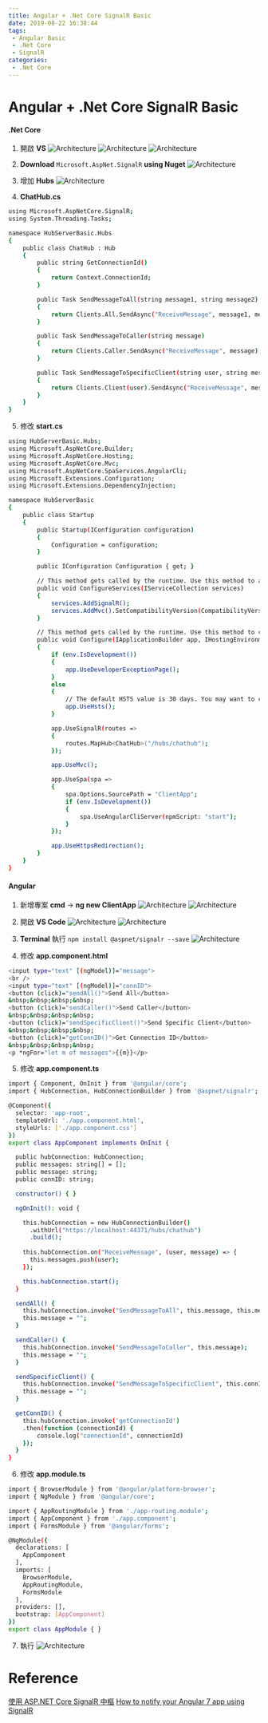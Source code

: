 ```yaml
---
title: Angular + .Net Core SignalR Basic
date: 2019-08-22 16:38:44
tags:
 - Angular Basic
 - .Net Core
 - SignalR
categories: 
 - .Net Core
---
```


# Angular + .Net Core SignalR Basic
#### .Net Core
1. 開啟 **VS**
![Architecture](1.png)
![Architecture](2.png)
![Architecture](3.png)

2. **Download** `Microsoft.AspNet.SignalR` **using Nuget**
![Architecture](4.png)

3. 增加 **Hubs**
![Architecture](5.png)

4. **ChatHub.cs**
~~~ bash
using Microsoft.AspNetCore.SignalR;
using System.Threading.Tasks;

namespace HubServerBasic.Hubs
{
    public class ChatHub : Hub
    {
        public string GetConnectionId()
        {
            return Context.ConnectionId;
        }

        public Task SendMessageToAll(string message1, string message2)
        {
            return Clients.All.SendAsync("ReceiveMessage", message1, message2);
        }

        public Task SendMessageToCaller(string message)
        {
            return Clients.Caller.SendAsync("ReceiveMessage", message);
        }

        public Task SendMessageToSpecificClient(string user, string message)
        {
            return Clients.Client(user).SendAsync("ReceiveMessage", message);
        }
    }
}
~~~

5. 修改 **start.cs**
~~~ bash
using HubServerBasic.Hubs;
using Microsoft.AspNetCore.Builder;
using Microsoft.AspNetCore.Hosting;
using Microsoft.AspNetCore.Mvc;
using Microsoft.AspNetCore.SpaServices.AngularCli;
using Microsoft.Extensions.Configuration;
using Microsoft.Extensions.DependencyInjection;

namespace HubServerBasic
{
    public class Startup
    {
        public Startup(IConfiguration configuration)
        {
            Configuration = configuration;
        }

        public IConfiguration Configuration { get; }

        // This method gets called by the runtime. Use this method to add services to the container.
        public void ConfigureServices(IServiceCollection services)
        {
            services.AddSignalR();
            services.AddMvc().SetCompatibilityVersion(CompatibilityVersion.Version_2_2);
        }

        // This method gets called by the runtime. Use this method to configure the HTTP request pipeline.
        public void Configure(IApplicationBuilder app, IHostingEnvironment env)
        {
            if (env.IsDevelopment())
            {
                app.UseDeveloperExceptionPage();
            }
            else
            {
                // The default HSTS value is 30 days. You may want to change this for production scenarios, see https://aka.ms/aspnetcore-hsts.
                app.UseHsts();
            }

            app.UseSignalR(routes =>
            {
                routes.MapHub<ChatHub>("/hubs/chathub");
            });

            app.UseMvc();

            app.UseSpa(spa =>
            {
                spa.Options.SourcePath = "ClientApp";
                if (env.IsDevelopment())
                {
                    spa.UseAngularCliServer(npmScript: "start");
                }
            });

            app.UseHttpsRedirection();
        }
    }
}
~~~

#### Angular
1. 新增專案 **cmd** → **ng new ClientApp**
![Architecture](6.png)
![Architecture](7.png)

2. 開啟 **VS Code**
![Architecture](8.png)
![Architecture](9.png)

3. **Terminal** 執行 `npm install @aspnet/signalr --save`
![Architecture](10.png)

4. 修改 **app.component.html**
~~~ bash
<input type="text" [(ngModel)]="message">
<br />
<input type="text" [(ngModel)]="connID">
<button (click)="sendAll()">Send All</button>
&nbsp;&nbsp;&nbsp;&nbsp;
<button (click)="sendCaller()">Send Caller</button>
&nbsp;&nbsp;&nbsp;&nbsp;
<button (click)="sendSpecificClient()">Send Specific Client</button>
&nbsp;&nbsp;&nbsp;&nbsp;
<button (click)="getConnID()">Get Connection ID</button>
&nbsp;&nbsp;&nbsp;&nbsp;
<p *ngFor="let m of messages">{{m}}</p>
~~~

5. 修改 **app.component.ts**
~~~ bash
import { Component, OnInit } from '@angular/core';
import { HubConnection, HubConnectionBuilder } from '@aspnet/signalr';

@Component({
  selector: 'app-root',
  templateUrl: './app.component.html',
  styleUrls: ['./app.component.css']
})
export class AppComponent implements OnInit {

  public hubConnection: HubConnection;
  public messages: string[] = [];
  public message: string;
  public connID: string;

  constructor() { }

  ngOnInit(): void {

    this.hubConnection = new HubConnectionBuilder()
      .withUrl("https://localhost:44371/hubs/chathub")
      .build();
     
    this.hubConnection.on("ReceiveMessage", (user, message) => {
      this.messages.push(user);
    });

    this.hubConnection.start();
  }

  sendAll() {
    this.hubConnection.invoke("SendMessageToAll", this.message, this.message);
    this.message = "";
  }

  sendCaller() {
    this.hubConnection.invoke("SendMessageToCaller", this.message);
    this.message = "";
  }

  sendSpecificClient() {
    this.hubConnection.invoke("SendMessageToSpecificClient", this.connID, this.message);
    this.message = "";
  }

  getConnID() {
    this.hubConnection.invoke('getConnectionId')
    .then(function (connectionId) {
        console.log("connectionId", connectionId)
    });
  }
}
~~~

6. 修改 **app.module.ts**
~~~ bash
import { BrowserModule } from '@angular/platform-browser';
import { NgModule } from '@angular/core';

import { AppRoutingModule } from './app-routing.module';
import { AppComponent } from './app.component';
import { FormsModule } from '@angular/forms';

@NgModule({
  declarations: [
    AppComponent
  ],
  imports: [
    BrowserModule,
    AppRoutingModule,
    FormsModule
  ],
  providers: [],
  bootstrap: [AppComponent]
})
export class AppModule { }
~~~

7. 執行
![Architecture](11.gif)

# Reference
[使用 ASP.NET Core SignalR 中樞](https://docs.microsoft.com/zh-tw/aspnet/core/signalr/hubs?view=aspnetcore-2.2)
[How to notify your Angular 7 app using SignalR](https://rukshan.dev/2019/05/how-to-notify-your-angular-7-app-using-signalr)
